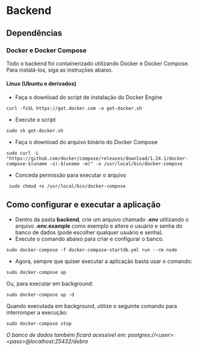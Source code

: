 # Backend
## Dependências
### Docker e Docker Compose
Todo o backend foi containerizado utilizando Docker e Docker Compose.
Para instalá-los, siga as instruções abaixo.

#### Linux (Ubuntu e derivados)
- Faça o download do script de instalação do Docker Engine
```
curl -fsSL https://get.docker.com -o get-docker.sh
```
- Execute o script
```
sudo sh get-docker.sh
```
- Faça o download do arquivo binário do Docker Compose
```
sudo curl -L "https://github.com/docker/compose/releases/download/1.24.1/docker-compose-$(uname -s)-$(uname -m)" -o /usr/local/bin/docker-compose
```
- Conceda permissão para executar o arquivo
```
 sudo chmod +x /usr/local/bin/docker-compose
```

## Como configurar e executar a aplicação
- Dentro da pasta **backend**, crie um arquivo chamado **.env** utilizando o arquivo **.env.example** como exemplo e altere o
  usuário e senha do banco de dados (pode escolher qualquer usuário e senha).
- Execute o comando abaixo para criar e configurar o banco.
```
sudo docker-compose -f docker-compose-startdb.yml run --rm node
```
- Agora, sempre que quiser executar a aplicação basta usar o comando:
```
sudo docker-compose up
```
Ou, para executar em background:
```
sudo docker-compose up -d
```
Quando executada em background, utilize o seguinte comando para interromper a execução:
```
sudo docker-compose stop
```


*O banco de dados também ficará acessível em: postgres://\<user\>:\<pass\>@localhost:25432/debra*

